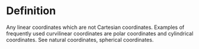 # Definition

Any linear coordinates which are not Cartesian coordinates. Examples of
frequently used curvilinear coordinates are polar coordinates and
cylindrical coordinates. See natural coordinates, spherical coordinates.
